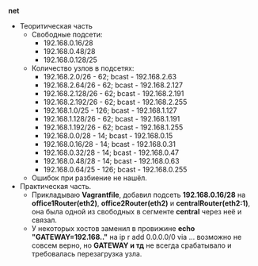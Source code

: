 **net**

- Теоритическая часть  
  - Свободные подсети:
    - 192.168.0.16/28
    - 192.168.0.48/28
    - 192.168.0.128/25
  - Количество узлов в подсетях:
    - 192.168.2.0/26 - 62; bcast - 192.168.2.63
    - 192.168.2.64/26 - 62; bcast - 192.168.2.127
    - 192.168.2.128/26 - 62; bcast - 192.168.2.191
    - 192.168.2.192/26 - 62; bcast - 192.168.2.255
    - 192.168.1.0/25 - 126; bcast - 192.168.1.127
    - 192.168.1.128/26 - 62; bcast - 192.168.1.191
    - 192.168.1.192/26 - 62; bcast - 192.168.1.255
    - 192.168.0.0/28 - 14; bcast - 192.168.0.15
    - 192.168.0.16/28 - 14; bcast - 192.168.0.31
    - 192.168.0.32/28 - 14; bcast - 192.168.0.47
    - 192.168.0.48/28 - 14; bcast - 192.168.0.63
    - 192.168.0.64/25 - 126; bcast - 192.168.0.255
  - Ошибок при разбиение не нашёл.
- Практическая часть.
  - Прикладываю **Vagrantfile**, добавил подсеть **192.168.0.16/28** на **office1Router(eth2)**, **office2Router(eth2)** и **centralRouter(eth2:1)**, она была одной из свободных в сегменте **central** через неё и связал.
  - У некоторых хостов заменил в провижине **echo "GATEWAY=192.168.."** на ip r add 0.0.0.0/0 via ... возможно не совсем верно, но **GATEWAY и тд** не всегда срабатывало и требовалась перезагрузка узла. 
